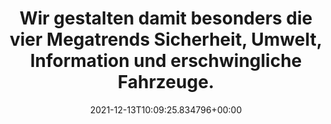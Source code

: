 ---
date: '2021-12-13T10:09:25.834796+00:00'
found_at: '2014-12-24'
found_url: http://www.continental-corporation.com/www/portal_com_de/themen/continental/basics/mission_de.html
title: Wir gestalten damit besonders die vier Megatrends Sicherheit, Umwelt, Information
  und erschwingliche Fahrzeuge.
---